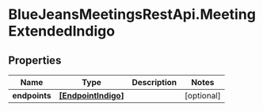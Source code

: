 # BlueJeansMeetingsRestApi.MeetingExtendedIndigo

## Properties
Name | Type | Description | Notes
------------ | ------------- | ------------- | -------------
**endpoints** | [**[EndpointIndigo]**](EndpointIndigo.md) |  | [optional] 


